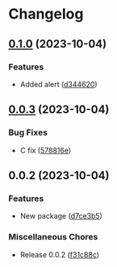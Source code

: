 # Changelog

## [0.1.0](https://github.com/silvester-pari/release-please-monorepo-test/compare/c-test-package-release-please-v0.0.3...c-test-package-release-please-v0.1.0) (2023-10-04)


### Features

* Added alert ([d344620](https://github.com/silvester-pari/release-please-monorepo-test/commit/d344620095254dd5970349240a9876ac0ed0110f))

## [0.0.3](https://github.com/silvester-pari/release-please-monorepo-test/compare/c-test-package-release-please-v0.0.2...c-test-package-release-please-v0.0.3) (2023-10-04)


### Bug Fixes

* C fix ([578816e](https://github.com/silvester-pari/release-please-monorepo-test/commit/578816e36570f410dcaffb377a7aa0dc143fedac))

## 0.0.2 (2023-10-04)


### Features

* New package ([d7ce3b5](https://github.com/silvester-pari/release-please-monorepo-test/commit/d7ce3b5fe8cb3bddefb6c1d08dcebbc56e31ab7c))


### Miscellaneous Chores

* Release 0.0.2 ([f31c88c](https://github.com/silvester-pari/release-please-monorepo-test/commit/f31c88cd3fd7684a68680a557ce06ec68234f08d))
